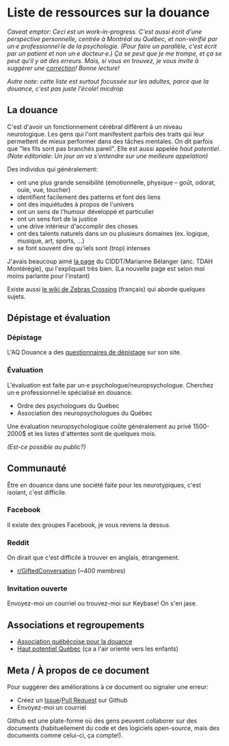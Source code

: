 # Liste de ressources sur la douance

*Caveat emptor: Ceci est un work-in-progress. C'est aussi écrit d'une perspective personnelle, centrée à Montréal au Québec, et non-vérifié par un·e professionnel·le de la psychologie. (Pour faire un parallèle, c'est écrit par un patient et non un·e docteur·e.) Ça se peut que je me trompe, et ça se peut qu'il y ait des erreurs. Mais, si vous en trouvez, je vous invite à suggérer une [correction](#corrections)! Bonne lecture!*

*Autre note: cette liste est surtout focussée sur les adultes, parce que la douance, c'est pas juste l'école! *micdrop**

## La douance
C'est d'avoir un fonctionnement cérébral différent à un niveau neurologique. Les gens qui l'ont manifestent parfois des traits qui leur permettent de mieux performer dans des tâches mentales. On dit parfois que "les fils sont pas branchés pareil". Elle est aussi appelée *haut potentiel*. *(Note éditoriale: Un jour on va s'entendre sur une meilleure appelation)*

Des individus qui généralement:

- ont une plus grande sensibilité (émotionnelle, physique – goût, odorat, ouïe, vue, toucher)
- identifient facilement des patterns et font des liens
- ont des inquiétudes à propos de l'univers
- ont un sens de l'humour développé et particulier
- ont un sens fort de la justice
- une drive intérieur d'accomplir des choses
- ont des talents naturels dans un ou plusieurs domaines (ex. logique, musique, art, sports, ...)
- se font souvent dire qu'iels sont (trop) intenses

J'avais beaucoup aimé [la page][1] du CIDDT/Marianne Bélanger (anc. TDAH Montérégie), qui l'expliquait très bien. (La nouvelle page est selon moi moins parlante pour l'instant)

Existe aussi [le wiki de Zebras Crossing][2] (français) qui aborde quelques sujets.

[1]: http://web.archive.org/web/20180405003413/https://www.tdahmonteregie.com/douance
[2]: http://wiki.zebras-crossing.org/doku.php?id=start

## Dépistage et évaluation
### Dépistage
L'AQ Douance a des [questionnaires de dépistage][3] sur son site.

[3]: http://www.aqdouance.org/accueil/depistage-et-evaluation/depistage/

### Évaluation
L'évaluation est faite par un·e psychologue/neuropsychologue. Cherchez un·e professionnel·le spécialisé en douance.

* Ordre des psychologues du Québec
* Association des neuropsychologues du Québec

Une évaluation neuropsychologique coûte généralement au privé 1500-2000$ et les listes d'attentes sont de quelques mois.

*(Est-ce possible au public?)*

## Communauté
Être en douance dans une société faite pour les neurotypiques, c'est isolant, c'est difficile.

### Facebook
Il existe des groupes Facebook, je vous reviens la dessus.

### Reddit
On dirait que c'est difficile à trouver en anglais, étrangement.

* [r/GiftedConversation](https://www.reddit.com/r/GiftedConversation/) (~400 membres)

### Invitation ouverte
Envoyez-moi un courriel ou trouvez-moi sur Keybase! On s'en jase.

## Associations et regroupements
* [Association québécoise pour la douance](http://www.aqdouance.org/)
* [Haut potentiel Québec](https://hautpotentielquebec.org/) (ça a l'air orienté vers les enfants)

## Meta / À propos de ce document
<a id="corrections"></a>Pour suggérer des améliorations à ce document ou signaler une erreur:

* Créez un [Issue][91]/[Pull Request][92] sur Github
* Envoyez-moi un courriel

Github est une plate-forme où des gens peuvent collaborer sur des documents (habituellement du code et des logiciels open-source, mais des documents comme celui-ci, ça compte!).

[91]: https://github.com/joallard/douance/issues
[92]: https://github.com/joallard/douance/pulls
